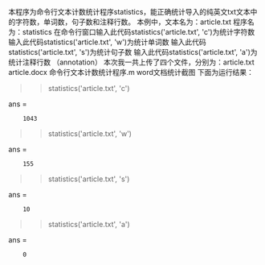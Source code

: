 本程序为命令行文本计数统计程序statistics，能正确统计导入的纯英文txt文本中的字符数，单词数，句子数和注释行数。
本例中，文本名为：article.txt  程序名为：statistics
在命令行窗口输入此代码statistics('article.txt', 'c')为统计字符数
输入此代码statistics('article.txt', 'w')为统计单词数
输入此代码statistics('article.txt', 's')为统计句子数
输入此代码statistics('article.txt', 'a')为统计注释行数 （annotation）
本次我一共上传了四个文件，分别为：article.txt article.docx 命令行文本计数统计程序.m word文档统计截图
下面为运行结果：
>> statistics('article.txt', 'c')

ans =

        1043
>> statistics('article.txt', 'w')

ans =

        155
>> statistics('article.txt', 's')

ans =

        10
>> statistics('article.txt', 'a')

ans =

        0
